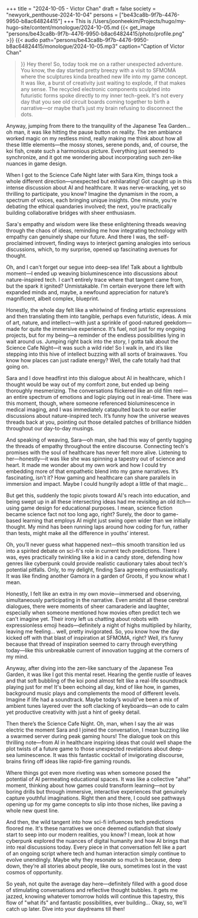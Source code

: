 +++
title = "2024-10-05 - Victor Chan"
draft = false
society = "newyork_penthouse-2024-10-04"
persons = ["be43ca8b-9f7b-4476-9950-b8ac64824415"]
+++
This is /Users/joonheekim/Projects/hugo/my-hugo-site/content/monologue/2024-10-05.md
{{< get_image "persons/be43ca8b-9f7b-4476-9950-b8ac64824415/photo/profile.png" >}}
{{< audio
    path="persons/be43ca8b-9f7b-4476-9950-b8ac64824415/monologue/2024-10-05.mp3" 
    caption="Caption of Victor Chan"
>}}
Hey there! So, today took me on a rather unexpected adventure.
You know, the day started pretty breezy with a visit to SFMOMA where the sculptures kinda breathed new life into my game concept. It was like, a burst of creativity just waiting to explode, if that makes any sense. The recycled electronic components sculpted into futuristic forms spoke directly to my inner tech-geek. It's not every day that you see old circuit boards coming together to birth a narrative—or maybe that’s just my brain refusing to disconnect the dots.

Anyway, jumping from there to the tranquility of the Japanese Tea Garden... oh man, it was like hitting the pause button on reality. The zen ambiance worked magic on my restless mind, really making me think about how all these little elements—the mossy stones, serene ponds, and, of course, the koi fish, create such a harmonious picture. Everything just seemed to synchronize, and it got me wondering about incorporating such zen-like nuances in game design.

When I got to the Science Cafe Night later with Sara Kim, things took a whole different direction—unexpected but exhilarating! Got caught up in this intense discussion about AI and healthcare. It was nerve-wracking, yet so thrilling to participate, you know? Imagine the dynamism in the room, a spectrum of voices, each bringing unique insights. One minute, you're debating the ethical quandaries involved; the next, you’re practically building collaborative bridges with sheer enthusiasm.

Sara's empathy and wisdom were like these enlightening threads weaving through the chaos of ideas, reminding me how integrating technology with empathy can genuinely shape our future. And there I was, the self-proclaimed introvert, finding ways to interject gaming analogies into serious discussions, which, to my surprise, opened up fascinating avenues for thought.

Oh, and I can't forget our segue into deep-sea life! Talk about a lightbulb moment—I ended up weaving bioluminescence into discussions about nature-inspired tech. I can’t entirely trace where that tangent came from, but the spark it ignited? Unmistakable. I’m certain everyone there left with expanded minds and, maybe, a newfound appreciation for nature’s magnificent, albeit complex, blueprint.

Honestly, the whole day felt like a whirlwind of finding artistic expressions and then translating them into tangible, perhaps even futuristic, ideas. A mix of art, nature, and intellect—with just a sprinkle of good-natured geekdom—made for quite the immersive experience. It’s fuel, not just for my ongoing projects, but for my being—a reminder of the endless possibilities lying in wait around us.
Jumping right back into the story, I gotta talk about the Science Cafe Night—it was such a wild ride! So I walk in, and it’s like stepping into this hive of intellect buzzing with all sorts of brainwaves. You know how places can just radiate energy? Well, the cafe totally had that going on. 

Sara and I dove headfirst into this dialogue about AI in healthcare, which I thought would be way out of my comfort zone, but ended up being thoroughly mesmerizing. The conversations flickered like an old film reel—an entire spectrum of emotions and logic playing out in real-time. There was this moment, though, where someone referenced bioluminescence in medical imaging, and I was immediately catapulted back to our earlier discussions about nature-inspired tech. It’s funny how the universe weaves threads back at you, pointing out those detailed patches of brilliance hidden throughout our day-to-day musings.

And speaking of weaving, Sara—oh man, she had this way of gently tugging the threads of empathy throughout the entire discourse. Connecting tech's promises with the soul of healthcare has never felt more alive. Listening to her—honestly—it was like she was spinning a tapestry out of science and heart. It made me wonder about my own work and how I could try embedding more of that empathetic blend into my game narratives. It’s fascinating, isn’t it? How gaming and healthcare can share parallels in immersion and impact. Maybe I could hungrily adopt a little of that magic...

But get this, suddenly the topic pivots toward AI's reach into education, and being swept up in all these intersecting ideas had me revisiting an old itch—using game design for educational purposes. I mean, science fiction became science fact not too long ago, right? Surely, the door to game-based learning that employs AI might just swing open wider than we initially thought. My mind has been running laps around how coding for fun, rather than tests, might make all the difference in youths’ interest. 

Oh, you’ll never guess what happened next—this smooth transition led us into a spirited debate on sci-fi's role in current tech predictions. There I was, eyes practically twinkling like a kid in a candy store, defending how genres like cyberpunk could provide realistic cautionary tales about tech's potential pitfalls. Only, to my delight, finding Sara agreeing enthusiastically. It was like finding another Gamora in a garden of Groots, if you know what I mean.

Honestly, I felt like an extra in my own movie—immersed and observing, simultaneously participating in the narrative. Even amidst all these cerebral dialogues, there were moments of sheer camaraderie and laughter, especially when someone mentioned how movies often predict tech we can't imagine yet. Their irony left us chatting about robots with expressionless emoji heads—definitely a night of highs multiplied by hilarity, leaving me feeling... well, pretty invigorated.
So, you know how the day kicked off with that blast of inspiration at SFMOMA, right? Well, it’s funny because that thread of inspiration seemed to carry through everything today—like this unbreakable current of innovation tugging at the corners of my mind. 

Anyway, after diving into the zen-like sanctuary of the Japanese Tea Garden, it was like I got this mental reset. Hearing the gentle rustle of leaves and that soft bubbling of the koi pond almost felt like a real-life soundtrack playing just for me! It's been echoing all day, kind of like how, in games, background music plays and complements the mood of different levels. Imagine if life had a soundtrack. Maybe today’s would’ve been a mix of ambient tunes layered over the soft clacking of keyboards—an ode to calm yet productive creativity with just a hint of geeky detail.

Then there’s the Science Cafe Night. Oh, man, when I say the air was electric the moment Sara and I joined the conversation, I mean buzzing like a swarmed server during peak gaming hours! The dialogue took on this thrilling note—from AI in healthcare inspiring ideas that could well shape the plot twists of a future game to those unexpected revelations about deep-sea luminescence. It was this fantastic cocktail of invigorating discourse, brains firing off ideas like rapid-fire gaming rounds.

Where things got even more riveting was when someone posed the potential of AI permeating educational spaces. It was like a collective "aha!" moment, thinking about how games could transform learning—not by boring drills but through immersive, interactive experiences that genuinely capture youthful imaginations. Right then and there, I could see pathways opening up for my game concepts to slip into those niches, like paving a whole new quest line. 

And then, the wild tangent into how sci-fi influences tech predictions floored me. It's these narratives we once deemed outlandish that slowly start to seep into our modern realities, you know? I mean, look at how cyberpunk explored the nuances of digital humanity and how AI brings that into real discussions today. Every piece in that conversation felt like a part of an ongoing script where tech and human interaction simply continue to evolve unendingly. Maybe why they resonate so much is because, deep down, they’re all stories about people, like ours, sometimes lost in the vast cosmos of opportunity.

So yeah, not quite the average day here—definitely filled with a good dose of stimulating conversations and reflective thought bubbles. It gets me jazzed, knowing whatever tomorrow holds will continue this tapestry, this flow of "what ifs" and fantastic possibilities, ever building...
Okay, so, we'll catch up later. Dive into your daydreams till then!
